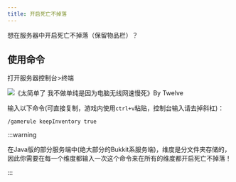 ```yaml
---
title: 开启死亡不掉落
---
```


想在服务器中开启死亡不掉落（保留物品栏）？

## 使用命令

打开服务器控制台>终端

![《太简单了 我不做单纯是因为电脑无线网速慢死》By Twelve](https://www.simpfun.me/assets/images/%E7%BB%88%E7%AB%AF%E8%A7%A3%E6%9E%90-d86ed842811934d638a63900d57cf74c.png)

输入以下命令(可直接复制，游戏内使用`ctrl+v`粘贴，控制台输入请去掉斜杠)：

```
/gamerule keepInventory true
```

:::warning

在Java版的部分服务端中(绝大部分的Bukkit系服务端)，维度是分文件夹存储的，因此你需要在每一个维度都输入一次这个命令来在所有的维度都开启死亡不掉落！

:::